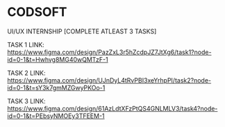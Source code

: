 # CODSOFT

UI/UX INTERNSHIP [COMPLETE ATLEAST 3 TASKS]

TASK 1 LINK:
https://www.figma.com/design/PazZxL3r5hZcdpJZ7JtXg6/task1?node-id=0-1&t=Hwhvg8MG40wQMTzF-1


TASK 2 LINK:
https://www.figma.com/design/UJnDyL4tRvPBI3xeYrhpPI/task2?node-id=0-1&t=sY3k7gmMZGwyPKOo-1


TASK 3 LINK:
https://www.figma.com/design/61AzLdtXFzPtQS4GNLMLV3/task4?node-id=0-1&t=PEbsyNMOEy3TFEEM-1
